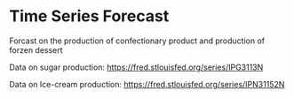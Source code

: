 # Time Series Forecast 
Forcast on the production of confectionary product and production of forzen dessert

Data on sugar production: https://fred.stlouisfed.org/series/IPG3113N 

Data on Ice-cream production: https://fred.stlouisfed.org/series/IPN31152N
